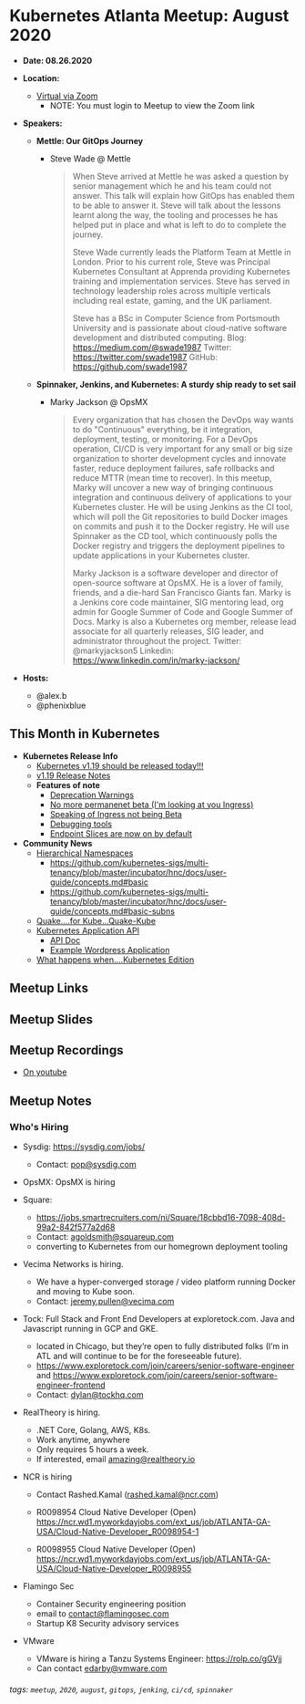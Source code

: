 # Kubernetes Atlanta Meetup: August 2020<!--Month Year-->

- **Date: 08.26.2020**<!--date as MM.DD.YYYY-->
- **Location:**
    - [Virtual via Zoom](https://www.meetup.com/Kubernetes-Atlanta-Meetup/events/272232711/)
      - NOTE: You must login to Meetup to view the Zoom link
- **Speakers:**
    - **Mettle: Our GitOps Journey**<!--presentation title-->
        - Steve Wade @ Mettle<!--speaker name/company-->

            > When Steve arrived at Mettle he was asked a question by senior management which he and his team could not answer. This talk will explain how GitOps has enabled them to be able to answer it. Steve will talk about the lessons learnt along the way, the tooling and processes he has helped put in place and what is left to do to complete the journey.
            > 
            > Steve Wade currently leads the Platform Team at Mettle in London. Prior to his current role, Steve was Principal Kubernetes Consultant at Apprenda providing Kubernetes training and implementation services. Steve has served in technology leadership roles across multiple verticals including real estate, gaming, and the UK parliament.
            > 
            > Steve has a BSc in Computer Science from Portsmouth University and is passionate about cloud-native software development and distributed computing.
            > Blog: https://medium.com/@swade1987
            > Twitter: https://twitter.com/swade1987
            > GitHub: https://github.com/swade1987

    - **Spinnaker, Jenkins, and Kubernetes: A sturdy ship ready to set sail**
        - Marky Jackson @ OpsMX

            > Every organization that has chosen the DevOps way wants to do "Continuous" everything, be it integration, deployment, testing, or monitoring. For a DevOps operation, CI/CD is very important for any small or big size organization to shorter development cycles and innovate faster, reduce deployment failures, safe rollbacks and reduce MTTR (mean time to recover).
            > In this meetup, Marky will uncover a new way of bringing continuous integration and continuous delivery of applications to your Kubernetes cluster. He will be using Jenkins as the CI tool, which will poll the Git repositories to build Docker images on commits and push it to the Docker registry. He will use Spinnaker as the CD tool, which continuously polls the Docker registry and triggers the deployment pipelines to update applications in your Kubernetes cluster.
            > 
            > Marky Jackson is a software developer and director of open-source software at OpsMX. He is a lover of family, friends, and a die-hard San Francisco Giants fan.
            > Marky is a Jenkins core code maintainer, SIG mentoring lead, org admin for Google Summer of Code and Google Summer of Docs.
            > Marky is also a Kubernetes org member, release lead associate for all quarterly releases, SIG leader, and administrator throughout the project.
            > Twitter: @markyjackson5
            > Linkedin: https://www.linkedin.com/in/marky-jackson/

- **Hosts:**
    - @alex.b
    - @phenixblue

## This Month in Kubernetes

- **Kubernetes Release Info**
    - [Kubernetes v1.19 should be released today!!!](https://github.com/kubernetes/sig-release/pull/1191)
    - [v1.19 Release Notes](https://github.com/kubernetes/sig-release/pull/1194/files)
    - **Features of note**
        - [Deprecation Warnings](https://github.com/kubernetes/kubernetes/blob/master/CHANGELOG/CHANGELOG-1.19.md#deprecation-warnings)
        - [No more permanenet beta (I'm looking at you Ingress)](https://github.com/kubernetes/kubernetes/blob/master/CHANGELOG/CHANGELOG-1.19.md#avoiding-permanent-beta)
        - [Speaking of Ingress not being Beta](https://github.com/kubernetes/kubernetes/blob/master/CHANGELOG/CHANGELOG-1.19.md#ingress-graduates-to-general-availability)
        - [Debugging tools](https://github.com/kubernetes/kubernetes/blob/master/CHANGELOG/CHANGELOG-1.19.md#expanded-cli-support-for-debugging-workloads-and-nodes)
        - [Endpoint Slices are now on by default](https://github.com/kubernetes/kubernetes/blob/master/CHANGELOG/CHANGELOG-1.19.md#endpointslices-are-now-enabled-by-default)
- **Community News**
    - [Hierarchical Namespaces](https://kubernetes.io/blog/2020/08/14/introducing-hierarchical-namespaces/)
        - https://github.com/kubernetes-sigs/multi-tenancy/blob/master/incubator/hnc/docs/user-guide/concepts.md#basic
        - https://github.com/kubernetes-sigs/multi-tenancy/blob/master/incubator/hnc/docs/user-guide/concepts.md#basic-subns
    - [Quake....for Kube...Quake-Kube](https://github.com/criticalstack/quake-kube)
    - [Kubernetes Application API](https://github.com/kubernetes-sigs/application)
        - [API Doc](https://github.com/kubernetes-sigs/application/blob/master/docs/api.md)
        - [Example Wordpress Application](https://github.com/kubernetes-sigs/application/blob/master/docs/examples/wordpress/application.yaml)
    - [What happens when....Kubernetes Edition](https://github.com/jamiehannaford/what-happens-when-k8s)

## Meetup Links

## Meetup Slides

## Meetup Recordings
- [On youtube](https://www.youtube.com/watch?v=a0F66F6zKY4)

## Meetup Notes

### Who's Hiring 

- Sysdig: https://sysdig.com/jobs/
    - Contact: pop@sysdig.com

- OpsMX: OpsMX is hiring

- Square:
    - https://jobs.smartrecruiters.com/ni/Square/18cbbd16-7098-408d-99a2-842f577a2d68
    - Contact: agoldsmith@squareup.com
    - converting to Kubernetes from our homegrown deployment tooling

- Vecima Networks is hiring.
    - We have a hyper-converged storage / video platform running Docker and moving to Kube soon.
    - Contact: jeremy.pullen@vecima.com


- Tock: Full Stack and Front End Developers at exploretock.com. Java and Javascript running in GCP and GKE.
    - located in Chicago, but they’re open to fully distributed folks (I’m in ATL and will continue to be for the foreseeable future).
    - https://www.exploretock.com/join/careers/senior-software-engineer and https://www.exploretock.com/join/careers/senior-software-engineer-frontend
    - Contact: dylan@tockhq.com

- RealTheory is hiring.
    - .NET Core, Golang, AWS, K8s.
    - Work anytime, anywhere
    - Only requires 5 hours a week.
    - If interested, email amazing@realtheory.io

- NCR is hiring
    - Contact Rashed.Kamal (rashed.kamal@ncr.com)

    - R0098954 Cloud Native Developer (Open)
      https://ncr.wd1.myworkdayjobs.com/ext_us/job/ATLANTA-GA-USA/Cloud-Native-Developer_R0098954-1

    - R0098955 Cloud Native Developer (Open)
      https://ncr.wd1.myworkdayjobs.com/ext_us/job/ATLANTA-GA-USA/Cloud-Native-Developer_R0098955

- Flamingo Sec
    - Container Security engineering position
    - email to contact@flamingosec.com 
    - Startup K8 Security advisory services

- VMware
    - VMware is hiring a Tanzu Systems Engineer: https://rolp.co/gGVjj
    - Can contact edarby@vmware.com

###### tags: `meetup`, `2020`, `august`, `gitops`, `jenking`, `ci/cd`, `spinnaker` <!--Add additional tags for `year`, `month` and anything else pertinent-->
